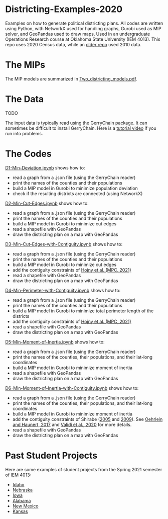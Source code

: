 # Districting-Examples-2020
Examples on how to generate political districting plans. All codes are written using Python, with NetworkX used for handling graphs, Gurobi used as MIP solver, and GeoPandas used to draw maps. Used in an undergraduate Operations Research course at Oklahoma State University (IEM 4013). This repo uses 2020 Census data, while an [older repo](https://github.com/AustinLBuchanan/Districting-Examples) used 2010 data.

# The MIPs
The MIP models are summarized in [Two_districting_models.pdf]().

# The Data
TODO

The input data is typically read using the GerryChain package. It can sometimes be difficult to install GerryChain. Here is a [tutorial video](https://www.youtube.com/watch?v=_SmR2IkIt38) if you run into problems.

# The Codes
[D1-Min-Deviation.ipynb]() shows how to:
  - read a graph from a .json file (using the GerryChain reader)
  - print the names of the counties and their populations
  - build a MIP model in Gurobi to minimize population deviation
  - check if the resulting districts are connected (using NetworkX)
   
[D2-Min-Cut-Edges.ipynb]() shows how to:
  - read a graph from a .json file (using the GerryChain reader)
  - print the names of the counties and their populations
  - build a MIP model in Gurobi to minimize cut edges
  - read a shapefile with GeoPandas
  - draw the districting plan on a map with GeoPandas
  
[D3-Min-Cut-Edges-with-Contiguity.ipynb]() shows how to:
  - read a graph from a .json file (using the GerryChain reader)
  - print the names of the counties and their populations
  - build a MIP model in Gurobi to minimize cut edges
  - add the contiguity constraints of [Hojny et al. (MPC, 2021)](https://link.springer.com/article/10.1007/s12532-020-00186-3)
  - read a shapefile with GeoPandas
  - draw the districting plan on a map with GeoPandas

[D4-Min-Perimeter-with-Contiguity.ipynb]() shows how to:
  - read a graph from a .json file (using the GerryChain reader)
  - print the names of the counties and their populations
  - build a MIP model in Gurobi to minimize total perimeter length of the districts
  - add the contiguity constraints of [Hojny et al. (MPC, 2021)](https://link.springer.com/article/10.1007/s12532-020-00186-3)
  - read a shapefile with GeoPandas
  - draw the districting plan on a map with GeoPandas

[D5-Min-Moment-of-Inertia.ipynb]() shows how to:
  - read a graph from a .json file (using the GerryChain reader)
  - print the names of the counties, their populations, and their lat-long coordinates
  - build a MIP model in Gurobi to minimize moment of inertia
  - read a shapefile with GeoPandas
  - draw the districting plan on a map with GeoPandas
  
[D6-Min-Moment-of-Inertia-with-Contiguity.ipynb]() shows how to:
  - read a graph from a .json file (using the GerryChain reader)
  - print the names of the counties, their populations, and their lat-long coordinates
  - build a MIP model in Gurobi to minimize moment of inertia
  - add the contiguity constraints of Shirabe ([2005](https://onlinelibrary.wiley.com/doi/full/10.1111/j.1538-4632.2005.00605.x) and [2009](https://journals.sagepub.com/doi/abs/10.1068/b34104)). See [Oehrlein and Haunert, 2017](http://www.josis.org/index.php/josis/article/viewArticle/379) and [Validi et al., 2020](http://www.optimization-online.org/DB_HTML/2020/01/7582.html) for more details.
  - read a shapefile with GeoPandas
  - draw the districting plan on a map with GeoPandas

# Past Student Projects

Here are some examples of student projects from the Spring 2021 semester of IEM 4013:
  - [Idaho](https://github.com/KyleHumphreys/IEM-4013-Idaho-Districting)
  - [Nebraska](https://github.com/Jay-dnn/4013-Final-Report)
  - [Iowa](https://github.com/Jared-Johnson294/Redisctricing-Iowa)
  - [Alabama](https://github.com/livey2021/LEWVEYZAL-IEM4013-Group-Project)
  - [New Mexico](https://github.com/nathan-whitehead/New-Mexico-Redistricting-Plan)
  - [Kansas](https://github.com/William-Jackson-Ricky/Kansas-Redistricting-for-Dr.-Buchanan)
  
